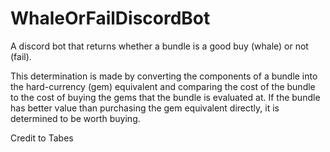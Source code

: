# WhaleOrFailDiscordBot
A discord bot that returns whether a bundle is a good buy (whale) or not (fail).

This determination is made by converting the components of a bundle into the hard-currency (gem) equivalent and comparing the cost of the bundle to the cost of buying the gems that the bundle is evaluated at. If the bundle has better value than purchasing the gem equivalent directly, it is determined to be worth buying.

Credit to Tabes
